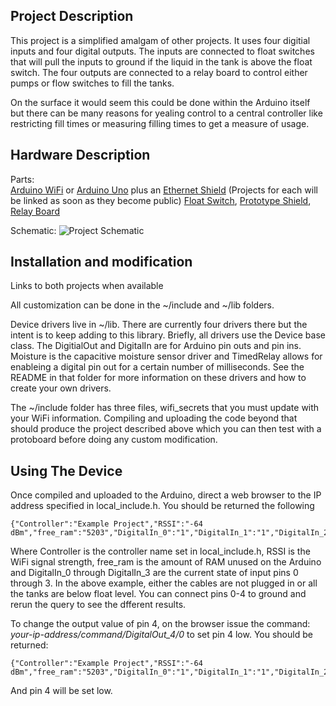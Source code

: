 ## Project Description

This project is a simplified amalgam of other projects. It uses four digitial inputs and four digital outputs. The inputs are connected to float switches that will pull the inputs to ground if the liquid in the tank is above the float switch. The four outputs are connected to a relay board to control either pumps or flow switches to fill the tanks. 

On the surface it would seem this could be done within the Arduino itself but there can be many reasons for yealing control to a central controller like restricting fill times or measuring filling times to get a measure of usage. 

## Hardware Description

Parts:  
[Arduino WiFi](https://www.amazon.com/Arduino-UNO-WiFi-REV2-ABX00021/dp/B07MK598QV) or [Arduino Uno](https://www.amazon.com/Arduino-A000066-ARDUINO-UNO-R3/dp/B008GRTSV6) plus an [Ethernet Shield](https://www.amazon.com/KEYESTUDIO-Ethernet-Duemilanove-Connects-Internet/dp/B01E5JY7UU/) (Projects for each will be linked as soon as they become public)
[Float Switch](https://www.amazon.com/Anndason-Pieces-Aquarium-Mounted-Horizontal/dp/B071ZG4Y34), 
[Prototype Shield](https://www.amazon.com/ElectroCookie-Arduino-Prototype-Stackable-Expansion/dp/B084CX1RVY), 
[Relay Board](https://www.amazon.com/ELEGOO-Channel-Optocoupler-Arduino-Raspberry/dp/B01HEQF5HU/) 

Schematic:
![Project Schematic](https://rickwelch.github.io/JSON_Example_Project/Example_Project.PNG)

## Installation and modification

Links to both projects when available

All customization can be done in the ~/include and ~/lib folders. 

Device drivers live in ~/lib. There are currently four drivers there but the intent is to keep adding to this library. Briefly, all drivers use the Device base class. The DigitialOut and DigitalIn are for Arduino pin outs and pin ins. Moisture is the capacitive moisture sensor driver and TimedRelay allows for enableing a digital pin out for a certain number of milliseconds.  See the README in that folder for more information on these drivers and how to create your own drivers.

The ~/include folder has three files, wifi_secrets that you must update with your WiFi information. Compiling and uploading the code beyond that should produce the project described above which you can then test with a protoboard before doing any custom modification.

## Using The Device

Once compiled and uploaded to the Arduino, direct a web browser to the IP address specified in local_include.h. You should be returned the following
```
{"Controller":"Example Project","RSSI":"-64 dBm","free_ram":"5203","DigitalIn_0":"1","DigitalIn_1":"1","DigitalIn_2":"1","DigitalIn_3":"1","DigitalOut_4":"1","DigitalOut_5":"1","DigitalOut_6":"1","DigitalOut_7":"1"}
```
Where Controller is the controller name set in local_include.h, RSSI is the WiFi signal strength, free_ram is the amount of RAM unused on the Arduino and DigitalIn_0 through DigitalIn_3 are the current state of input pins 0 through 3. In the above example, either the cables are not plugged in or all the tanks are below float level. You can connect pins 0-4 to ground and rerun the query to see the dfferent results. 

To change the output value of pin 4, on the browser issue the command: _your-ip-address/command/DigitalOut_4/0_ to set pin 4 low. You should be returned:
```
{"Controller":"Example Project","RSSI":"-64 dBm","free_ram":"5203","DigitalIn_0":"1","DigitalIn_1":"1","DigitalIn_2":"1","DigitalIn_3":"1","DigitalOut_4":"0","DigitalOut_5":"1","DigitalOut_6":"1","DigitalOut_7":"1"}
```
And pin 4 will be set low.

